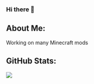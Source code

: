### Hi there 👋

## About Me:
Working on many Minecraft mods
## GitHub Stats:
![](https://github-readme-stats.vercel.app/api?username=Cristelknight999&theme=radical&hide_border=false)



<!--
**Cristelknight999/Cristelknight999** is a ✨ _special_ ✨ repository because its `README.md` (this file) appears on your GitHub profile.

Here are some ideas to get you started:

- 🔭 I’m currently working on ...
- 🌱 I’m currently learning ...
- 👯 I’m looking to collaborate on ...
- 🤔 I’m looking for help with ...
- 💬 Ask me about ...
- 📫 How to reach me: ...
- 😄 Pronouns: ...
- ⚡ Fun fact: ...
-->
